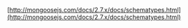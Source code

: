 [http://mongoosejs.com/docs/2.7.x/docs/schematypes.html](http://mongoosejs.com/docs/2.7.x/docs/schematypes.html)